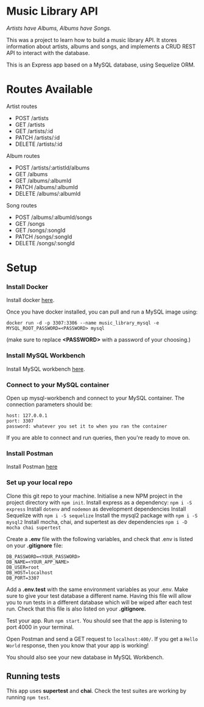 # Music Library API

*Artists have Albums, Albums have Songs.*

This was a project to learn how to build a music library API. It stores information about artists, albums and songs, and implements a CRUD REST API to interact with the database.

This is an Express app based on a MySQL database, using Sequelize ORM.


# Routes Available

Artist routes
- POST /artists
- GET /artists
- GET /artists/:id
- PATCH /artists/:id
- DELETE /artists/:id

Album routes
- POST /artists/:artistId/albums
- GET /albums
- GET /albums/:albumId
- PATCH /albums/:albumId
- DELETE /albums/:albumId

Song routes
- POST /albums/:albumId/songs
- GET /songs
- GET /songs/:songId
- PATCH /songs/:songId
- DELETE /songs/:songId


# Setup


### Install Docker

Install docker [here](https://docs.docker.com/get-docker/).

Once you have docker installed, you can pull and run a MySQL image using:

```
docker run -d -p 3307:3306 --name music_library_mysql -e MYSQL_ROOT_PASSWORD=<PASSWORD> mysql
```
(make sure to replace **\<PASSWORD\>** with a password of your choosing.)


### Install MySQL Workbench

Install MySQL workbench [here](https://dev.mysql.com/downloads/workbench/).


### Connect to your MySQL container

Open up mysql-workbench and connect to your MySQL container. The connection parameters should be:
```
host: 127.0.0.1
port: 3307
password: whatever you set it to when you ran the container
```
If you are able to connect and run queries, then you're ready to move on.

### Install Postman

Install Postman [here](https://www.postman.com/downloads/)

### Set up your local repo

Clone this git repo to your machine.
Initialise a new NPM project in the project directory with `npm init`.
Install express as a dependency: `npm i -S express`
Install `dotenv` and `nodemon` as development dependencies
Install Sequelize with `npm i -S sequelize`
Install the mysql2 package with `npm i -S mysql2`
Install mocha, chai, and supertest as dev dependencies `npm i -D mocha chai supertest`


Create a **.env** file with the following variables, and check that .env is listed on your **.gitignore** file:
```
DB_PASSWORD=<YOUR_PASSWORD>
DB_NAME=<YOUR_APP_NAME>
DB_USER=root
DB_HOST=localhost
DB_PORT=3307
```
Add a **.env.test** with the same environment variables as your .env. Make sure to give your test database a different name. Having this file will allow you to run tests in a different database which will be wiped after each test run. Check that this file is also listed on your **.gitignore.**


Test your app. Run `npm start`. You should see that the app is listening to port 4000 in your terminal.

Open Postman and send a GET request to `localhost:400/`. If you get a `Hello World` response, then you know that your app is working!

You should also see your new database in MySQL Workbench.


## Running tests

This app uses **supertest** and **chai**.
Check the test suites are working by running `npm test`.


